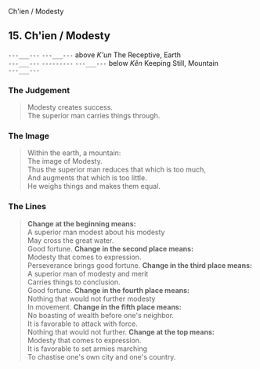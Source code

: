 Ch'ien / Modesty
## 15. Ch'ien / Modesty
``---___---``
``---___---`` above _K'un_ The Receptive, Earth  
``---___---``
``---------``
``---___---`` below _Kên_ Keeping Still, Mountain  
``---___---``
### The Judgement
> Modesty creates success.  
 The superior man carries things through.
### The Image
> Within the earth, a mountain:  
 The image of Modesty.  
 Thus the superior man reduces that which is too much,  
 And augments that which is too little.  
 He weighs things and makes them equal.
### The Lines

 > **Change at the beginning means:**  
 A superior man modest about his modesty  
 May cross the great water.  
 Good fortune.
 > **Change in the second place means:**  
 Modesty that comes to expression.  
 Perseverance brings good fortune.
 > **Change in the third place means:**  
 A superior man of modesty and merit  
 Carries things to conclusion.  
 Good fortune.
 > **Change in the fourth place means:**  
 Nothing that would not further modesty  
 In movement.
 > **Change in the fifth place means:**  
 No boasting of wealth before one's neighbor.  
 It is favorable to attack with force.  
 Nothing that would not further.
 > **Change at the top means:**  
 Modesty that comes to expression.  
 It is favorable to set armies marching  
 To chastise one's own city and one's country.



